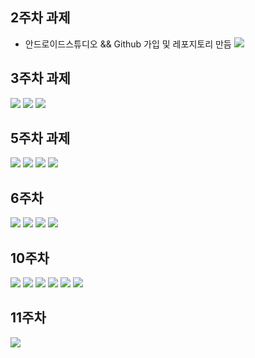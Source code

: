 ## 2주차 과제
- 안드로이드스튜디오 && Github 가입 및 레포지토리 만듬
 <img width="" height="" src="./pic/2st.png.PNG"></img>


## 3주차 과제

<img width="" height="" src="./pic/3st.PNG"></img>
<img width="" height="" src="./pic/3st_네이버.PNG"></img>
<img width="" height="" src="./pic/3st_전화걸기.PNG"></img>

## 5주차 과제
<img width="" height="" src="./pic/5st_1.png"></img>
<img width="" height="" src="./pic/5st_2.png"></img>
<img width="" height="" src="./pic/5st_3.PNG"></img>
<img width="" height="" src="./pic/5st_4.png"></img>

## 6주차
<img width="" height="" src="./pic/6st_1.png.png"></img>
<img width="" height="" src="./pic/6st_2.png.png"></img>
<img width="" height="" src="./pic/6st_3.png.png"></img>
<img width="" height="" src="./pic/6st_4.png.png"></img>


## 10주차
<img width="" height="" src="./pic/10st_1.png"></img>
<img width="" height="" src="./pic/10st_2.png"></img>
<img width="" height="" src="./pic/10st_3.png"></img>
<img width="" height="" src="./pic/10st_4.png"></img>
<img width="" height="" src="./pic/10st_5.png"></img>
<img width="" height="" src="./pic/10st_6.png"></img>

## 11주차
<img width="" height="" src="./pic/11st.PNG.png"></img>
